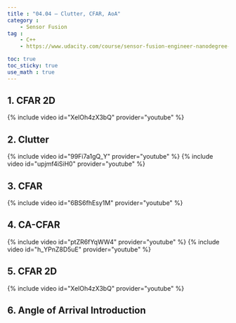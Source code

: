 ```yaml
---
title : "04.04 — Clutter, CFAR, AoA"
category :
    - Sensor Fusion
tag : 
    - C++
    - https://www.udacity.com/course/sensor-fusion-engineer-nanodegree--nd313

toc: true  
toc_sticky: true 
use_math : true
---
```




## 1. CFAR 2D

{% include video id="XelOh4zX3bQ" provider="youtube" %}



## 2. Clutter

{% include video id="99Fi7a1gQ_Y" provider="youtube" %}
{% include video id="upjmf4iSiH0" provider="youtube" %}



## 3. CFAR

{% include video id="6BS6fhEsy1M" provider="youtube" %}



## 4. CA-CFAR

{% include video id="ptZR6fYqWW4" provider="youtube" %}
{% include video id="h_YPnZ8D5uE" provider="youtube" %}




## 5. CFAR 2D

{% include video id="XelOh4zX3bQ" provider="youtube" %}



## 6. Angle of Arrival Introduction